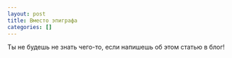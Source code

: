```yaml
---
layout: post
title: Вместо эпиграфа 
categories: [] 
---
```


Ты не будешь не знать чего-то, если напишешь об этом статью в блог!
